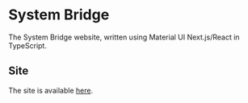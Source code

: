 # System Bridge

The System Bridge website, written using Material UI Next.js/React in TypeScript.

## Site

The site is available [here][site].

[site]: https://system-bridge.timmo.dev
